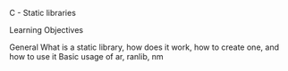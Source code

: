 C - Static libraries

Learning Objectives

General
What is a static library, how does it work, how to create one, and how to use it
Basic usage of ar, ranlib, nm